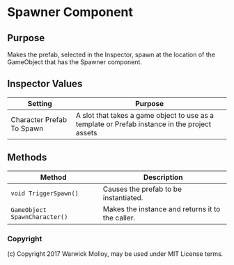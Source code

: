 # Spawner Component

## Purpose
Makes the prefab, selected in the Inspector, spawn at the location of the GameObject
that has the Spawner component.

## Inspector Values
| Setting | Purpose                          |
|---------|----------------------------------|
|Character Prefab To Spawn | A slot that takes a game object to use as a template or Prefab instance in the project assets |

## Methods
| Method | Description                          |
|---------|----------------------------------|
| `void TriggerSpawn()` | Causes the prefab to be instantiated. |
| `GameObject SpawnCharacter()` | Makes the instance and returns it to the caller. |

### Copyright
(c) Copyright 2017 Warwick Molloy, may be used under MIT License terms.